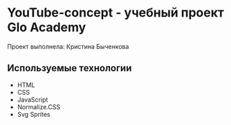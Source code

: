 # YouTube-concept - учебный проект Glo Academy
Проект выполнела: Кристина Быченкова

## Используемые технологии ##
- HTML
- CSS
- JavaScript
- Normalize.CSS
- Svg Sprites
